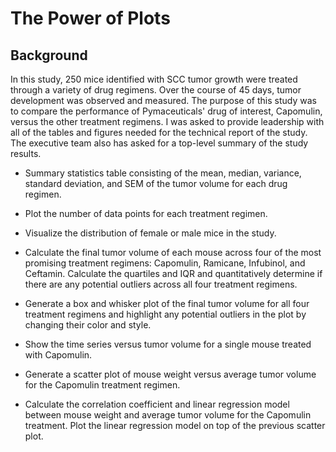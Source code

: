 # The Power of Plots

## Background

In this study, 250 mice identified with SCC tumor growth were treated through a variety of drug regimens. Over the course of 45 days, tumor development was observed and measured. The purpose of this study was to compare the performance of Pymaceuticals' drug of interest, Capomulin, versus the other treatment regimens. I was asked to provide leadership with all of the tables and figures needed for the technical report of the study. The executive team also has asked for a top-level summary of the study results.

* Summary statistics table consisting of the mean, median, variance, standard deviation, and SEM of the tumor volume for each drug regimen.

* Plot the number of data points for each treatment regimen.

* Visualize the distribution of female or male mice in the study.

* Calculate the final tumor volume of each mouse across four of the most promising treatment regimens: Capomulin, Ramicane, Infubinol, and Ceftamin. Calculate the quartiles and IQR and quantitatively determine if there are any potential outliers across all four treatment regimens.

* Generate a box and whisker plot of the final tumor volume for all four treatment regimens and highlight any potential outliers in the plot by changing their color and style.

* Show the time series versus tumor volume for a single mouse treated with Capomulin.

* Generate a scatter plot of mouse weight versus average tumor volume for the Capomulin treatment regimen.

* Calculate the correlation coefficient and linear regression model between mouse weight and average tumor volume for the Capomulin treatment. Plot the linear regression model on top of the previous scatter plot.
